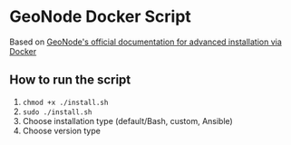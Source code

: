 # GeoNode Docker Script
Based on [GeoNode's official documentation for advanced installation via Docker](https://docs.geonode.org/en/master/install/advanced/core/index.html#docker)

## How to run the script
1. ```chmod +x ./install.sh```
2. ```sudo ./install.sh```
3. Choose installation type (default/Bash, custom, Ansible)
4. Choose version type
